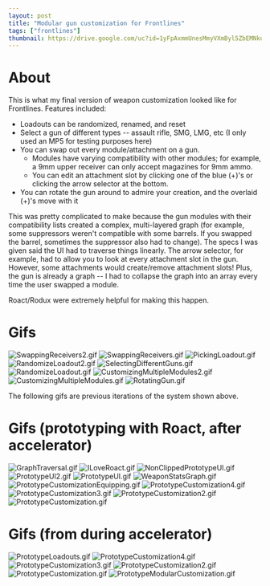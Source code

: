```yaml
---
layout: post
title: "Modular gun customization for Frontlines"
tags: ["frontlines"]
thumbnail: https://drive.google.com/uc?id=1yFpAxmmUnesMmyVXmByl5ZbEMNkuJx6-&export=download
---
```


# About

This is what my final version of weapon customization looked like for Frontlines. Features included:

- Loadouts can be randomized, renamed, and reset
- Select a gun of different types -- assault rifle, SMG, LMG, etc (I only used an MP5 for testing purposes here)
- You can swap out every module/attachment on a gun.
  - Modules have varying compatibility with other modules; for example, a 9mm upper receiver can only accept magazines for 9mm ammo.
  - You can edit an attachment slot by clicking one of the blue (+)'s or clicking the arrow selector at the bottom.
- You can rotate the gun around to admire your creation, and the overlaid (+)'s move with it

This was pretty complicated to make because the gun modules with their compatibility lists created a complex, multi-layered graph (for example, some suppressors weren't compatible with some barrels. If you swapped the barrel, sometimes the suppressor also had to change). The specs I was given said the UI had to traverse things linearly. The arrow selector, for example, had to allow you to look at every attachment slot in the gun. However, some attachments would create/remove attachment slots! Plus, the gun is already a graph -- I had to collapse the graph into an array every time the user swapped a module.

Roact/Rodux were extremely helpful for making this happen.

# Gifs

![SwappingReceivers2.gif](https://drive.google.com/uc?id=17EpbA2o2o05WmKJyXwudoHUSW8AkYLBZ&export=download)
![SwappingReceivers.gif](https://drive.google.com/uc?id=1eVHA1xLTl-MBDapMk3Y9F-H9qVMG6QCP&export=download)
![PickingLoadout.gif](https://drive.google.com/uc?id=1SjbYeNm39laBgXUwB-Xd0foUVvIypKVx&export=download)
![RandomizeLoadout2.gif](https://drive.google.com/uc?id=1JV0lvX2YyM5hLQYBJeTjSyxTsK92t7U_&export=download)
![SelectingDifferentGuns.gif](https://drive.google.com/uc?id=196efZPJZRIXQR6ZBrCXljrDHxIExcap0&export=download)
![RandomizeLoadout.gif](https://drive.google.com/uc?id=1z_9HaJWEKqx5mM_H2hDyPZ7akGCBvqR6&export=download)
![CustomizingMultipleModules2.gif](https://drive.google.com/uc?id=1zZxafxk3k0lBsXjadnMP9Lxleb6DncKo&export=download)
![CustomizingMultipleModules.gif](https://drive.google.com/uc?id=1yFpAxmmUnesMmyVXmByl5ZbEMNkuJx6-&export=download)
![RotatingGun.gif](https://drive.google.com/uc?id=1L6ABB6OOR43nOoYORsp61HrAacyTqIUk&export=download)

The following gifs are previous iterations of the system shown above.

# Gifs (prototyping with Roact, after accelerator)

![GraphTraversal.gif](https://drive.google.com/uc?id=138XiGw0rScDvEJp35h5Sf9Oa3ZytlNJV&export=download)
![ILoveRoact.gif](https://drive.google.com/uc?id=1kNzDQhheGrCrY1dU2FEaHn4ZacFxmDZ0&export=download)
![NonClippedPrototypeUI.gif](https://drive.google.com/uc?id=1QwHkQdVJc-I7z8_B6ZH4jBWeDNCv38sK&export=download)
![PrototypeUI2.gif](https://drive.google.com/uc?id=142-xrUtnD0la6_v0H7wBUmRw73e-zVvE&export=download)
![PrototypeUI.gif](https://drive.google.com/uc?id=11wirQuGlCtlMjY3b1_MqyHxgFVdbN93B&export=download)
![WeaponStatsGraph.gif](https://drive.google.com/uc?id=19IhOH0wxkRAh_gxwu9a8sNjhu3E19vXj&export=download)
![PrototypeCustomizationEquipping.gif](https://drive.google.com/uc?id=1lIWowxYTGwKru1DBaGOwF87Xr9XHZwWH&export=download)
![PrototypeCustomization4.gif](https://drive.google.com/uc?id=1WEAZQ6GcLOLR-ZiiL-h1NuRhAhM5Opck&export=download)
![PrototypeCustomization3.gif](https://drive.google.com/uc?id=1hCyPm9_ZCqEgAi73R6zRgyxZQTGuKLMC&export=download)
![PrototypeCustomization2.gif](https://drive.google.com/uc?id=1WvvJwOPhTO9nUhNjNDxY4L2QYVIMTjgI&export=download)
![PrototypeCustomization.gif](https://drive.google.com/uc?id=1_lIEFq_ARV61myf4FQMhVap5XB9YjnRR&export=download)

# Gifs (from during accelerator)

![PrototypeLoadouts.gif](https://drive.google.com/uc?id=1wK0ZsU6WM2SuzvYKs0InHZ-X1Qscz9dI&export=download)
![PrototypeCustomization4.gif](https://drive.google.com/uc?id=1ys6DXArzroELLeVG8NdSVVO4hlF5tErW&export=download)
![PrototypeCustomization3.gif](https://drive.google.com/uc?id=16DxJ6H-w-LZgamQzFZSaPGO1KIGD1tcH&export=download)
![PrototypeCustomization2.gif](https://drive.google.com/uc?id=1m6UQTOIhAnOIEIuU5jlo6TA75cQj8BVZ&export=download)
![PrototypeCustomization.gif](https://drive.google.com/uc?id=1eS95h8UlXuuL6Vg1jCm2emO0lIxrb-_b&export=download)
![PrototypeModularCustomization.gif](https://drive.google.com/uc?id=19-iyzwbUpFyRyCYbZwLDKp7oleOtYqX3&export=download)
